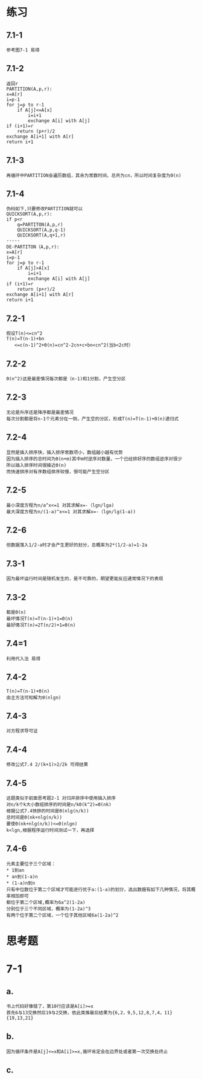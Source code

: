 练习
==
7.1-1
--
	参考图7-1 易得
7.1-2
--
	返回r
	PARTITION(A,p,r):
	x=A[r]
	i=p-1
	for j=p to r-1
		if A[j]<=A[x]
			i=i+1
			exchange A[i] with A[j]
	if (i+1)=r
		return (p+r)/2
	exchange A[i+1] with A[r]
	return i+1
7.1-3
--
	再循环中PARTITION会遍历数组，其余为常数时间，总共为cn，所以时间复杂度为Θ(n)
7.1-4
--
	伪码如下,只要修改PARTITION就可以
	QUICKSORT(A,p,r):
	if p<r
		q=PARTITON(A,p,r)
		QUICKSORT(A,p,q-1)
		QUICKSORT(A,q+1,r)
	-----
	DE-PARTITON（A,p,r):
	x=A[r]
	i=p-1
	for j=p to r-1
		if A[j]>A[x]
			i=i+1
			exchange A[i] with A[j]
	if (i+1)=r
		return (p+r)/2
	exchange A[i+1] with A[r]
	return i+1
7.2-1
--
	假设T(n)<=cn^2
	T(n)=T(n-1)+bn
	   <=c(n-1)^2+Θ(n)=cn^2-2cn+c+bn<cn^2(当b<2c时）
7.2-2
--
	Θ(n^2)这是最差情况每次都是（n-1)和1分割，产生空分区
7.2-3
--
	无论是升序还是降序都是最差情况
	每次分割都是将n-1个元素分在一侧，产生空的分区，形成T(n)=T(n-1)+Θ(n)递归式
7.2-4
--
	显然是插入排序快，插入排序常数项小，数组越小越有优势
	因为插入排序的总时间为Θ(n+m)其中m时逆序对数量，一个已经排好序的数组逆序对很少
	所以插入排序时间很接近Θ(n)
	而快速排序对有序数组排序较慢，很可能产生空分区
7.2-5
--
	最小深度方程为n/a^x<=1 对其求解x=-（lgn/lga)
	最大深度方程为n/(1-a)^x<=1 对其求解x=-（lgn/lg(1-a))
7.2-6
--
	但数据落入1/2-a时才会产生更好的划分，总概率为2*(1/2-a)=1-2a
7.3-1
--
	因为最坏运行时间是随机发生的，是不可靠的，期望更能反应通常情况下的表现
7.3-2
--
	都是Θ(n)
	最坏情况T(n)=T(n-1)+1=Θ(n)
	最好情况T(n)=2T(n/2)+1=Θ(n)
7.4=1
--
	利用代入法 易得
7.4-2
--
	T(n)=T(n-1)+Θ(n)
	由主方法可知解为Θ(nlgn)
7.4-3
--
	对方程求导可证
7.4-4
--
	修改公式7.4 2/(k+1)>2/2k 可得结果
7.4-5
--
	这题类似于前面思考题2-1 对归并排序中使用插入排序
	对n/k个k大小数组排序的时间是n/kΘ(k^2)=Θ(nk)
	根据公式7.4快排的时间是Θ(nlg(n/k))
	总时间是Θ(nk+nlg(n/k))
	要使Θ(nk+nlg(n/k))<=Θ(nlgn)
	k<lgn,根据程序运行时间测试一下，再选择
7.4-6
--
	元素主要位于三个区域：
	* 1到an
	* an到(1-a)n
	* (1-a)n到n
	只有中位数位于第二个区域才可能进行优于a:(1-a)的划分，选出数据有如下几种情况，将其概率相加即可
	都位于第二个区域,概率为6a^2(1-2a)
	分别位于三个不同区域，概率为(1-2a)^3
	有两个位于第二个区域，一个位于其他区域6a(1-2a)^2
思考题
==
7-1
==
a.
--
	书上代码好像错了，第10行应该是A[i]>=x
	首先6与13交换然后19与2交换，依此类推最后结果为{6,2，9,5,12,8,7,4，11}{19,13,21}
b.
--
	因为循环条件是A[j]<=x和A[i]>=x,循环肯定会在边界处或者第一次交换处终止
c.
--

